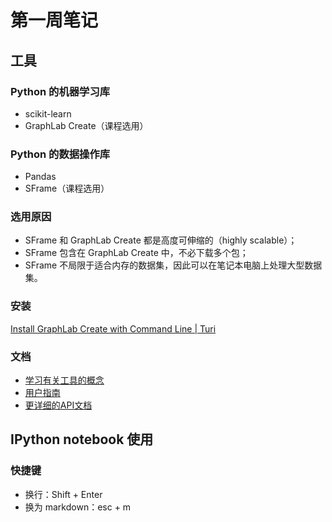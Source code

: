 # 第一周笔记

## 工具

### Python 的机器学习库

* scikit-learn
* GraphLab Create（课程选用）

### Python 的数据操作库

* Pandas
* SFrame（课程选用）

### 选用原因

* SFrame 和 GraphLab Create 都是高度可伸缩的（highly scalable）；
* SFrame 包含在 GraphLab Create 中，不必下载多个包；
* SFrame 不局限于适合内存的数据集，因此可以在笔记本电脑上处理大型数据集。

### 安装

[Install GraphLab Create with Command Line | Turi](https://turi.com/download/install-graphlab-create-command-line.html?email=2015302580237%40whu.edu.cn&key=50D0-B76F-DC9D-AD62-1D63-433F-3CFB-4F39)

### 文档

* [学习有关工具的概念](https://turi.com/learn/)
* [用户指南](https://turi.com/learn/userguide/)
* [更详细的API文档](https://turi.com/products/create/docs/)

## IPython notebook 使用

### 快捷键

* 换行：Shift + Enter
* 换为 markdown：esc + m